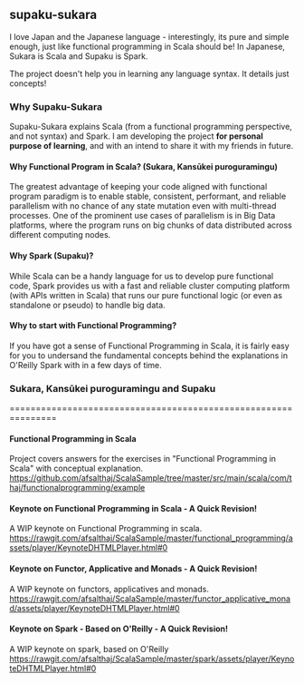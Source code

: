 ## supaku-sukara
I love Japan and the Japanese language - interestingly, its pure and simple enough, just like functional programming in Scala should be! In Japanese, Sukara is Scala and Supaku is Spark. </br>

The project doesn't help you in learning any language syntax. It details just concepts!

### Why Supaku-Sukara
Supaku-Sukara explains Scala (from a functional programming perspective, and not syntax) and Spark. I am developing the project **for personal purpose of learning**, and with an intend to share it with my friends in future.

#### Why Functional Program in Scala? (Sukara, Kansūkei puroguramingu)
The greatest advantage of keeping your code aligned with functional program paradigm is to enable stable, consistent, performant, and reliable parallelism with no chance of any state mutation even with multi-thread processes. One of the prominent use cases of parallelism is in Big Data platforms, where the program runs on big chunks of data distributed across different computing nodes. 

#### Why Spark (Supaku)?
While Scala can be a handy language for us to develop pure functional code, Spark provides us with a fast and reliable cluster computing platform (with APIs written in Scala) that runs our pure functional logic (or even as standalone or pseudo) to handle big data. 

#### Why to start with Functional Programming?
If you have got a sense of Functional Programming in Scala, it is fairly easy for you to undersand the fundamental concepts behind the explanations in O'Reilly Spark with in a few days of time.
### Sukara, Kansūkei puroguramingu and Supaku
===============================================================
#### Functional Programming in Scala
Project covers answers for the exercises in "Functional Programming in Scala" with conceptual explanation. 
https://github.com/afsalthaj/ScalaSample/tree/master/src/main/scala/com/thaj/functionalprogramming/example

#### Keynote on Functional Programming in Scala - A Quick Revision!
A WIP keynote on Functional Programming in scala.
https://rawgit.com/afsalthaj/ScalaSample/master/functional_programming/assets/player/KeynoteDHTMLPlayer.html#0

#### Keynote on Functor, Applicative and Monads - A Quick Revision!
A WIP keynote on functors, applicatives and monads.
https://rawgit.com/afsalthaj/ScalaSample/master/functor_applicative_monad/assets/player/KeynoteDHTMLPlayer.html#0

#### Keynote on Spark - Based on O'Reilly - A Quick Revision!
A WIP keynote on spark, based on O'Reilly
https://rawgit.com/afsalthaj/ScalaSample/master/spark/assets/player/KeynoteDHTMLPlayer.html#0
